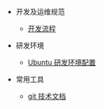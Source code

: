 * 开发及运维规范
  * [开发流程](devops/dev-rule/dev.md)

* 研发环境
  * [Ubuntu 研发环境配置](devops/devops-env/ubuntu-config.md)

* 常用工具
  * [git 技术文档](devops/devops-tools/git/)

